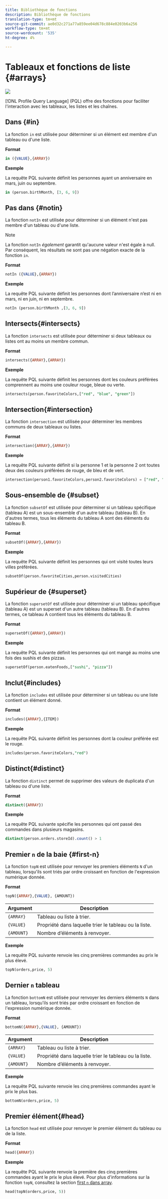 ```yaml
---
title: Bibliothèque de fonctions
description: Bibliothèque de fonctions
translation-type: tm+mt
source-git-commit: ae0d32c271a77a859ee04d678c884e0203b6a256
workflow-type: tm+mt
source-wordcount: '535'
ht-degree: 4%

---
```


# Tableaux et fonctions de liste {#arrays}

![](../../assets/do-not-localize/badge.png)

[!DNL Profile Query Language] (PQL) offre des fonctions pour faciliter l&#39;interaction avec les tableaux, les listes et les chaînes.

## Dans {#in}

La fonction `in` est utilisée pour déterminer si un élément est membre d&#39;un tableau ou d&#39;une liste.

**Format**

```sql
in ({VALUE},{ARRAY})
```

**Exemple**

La requête PQL suivante définit les personnes ayant un anniversaire en mars, juin ou septembre.

```sql
in (person.birthMonth, [3, 6, 9])
```

## Pas dans {#notin}

La fonction `notIn` est utilisée pour déterminer si un élément n&#39;est pas membre d&#39;un tableau ou d&#39;une liste.

>[!NOTE]
>
>La fonction `notIn` *également* garantit qu&#39;aucune valeur n&#39;est égale à null. Par conséquent, les résultats ne sont pas une négation exacte de la fonction `in`.

**Format**

```sql
notIn ({VALUE},{ARRAY})
```

**Exemple**

La requête PQL suivante définit les personnes dont l’anniversaire n’est ni en mars, ni en juin, ni en septembre.

```sql
notIn (person.birthMonth ,[3, 6, 9])
```

## Intersects{#intersects}

La fonction `intersects` est utilisée pour déterminer si deux tableaux ou listes ont au moins un membre commun.

**Format**

```sql
intersects({ARRAY},{ARRAY})
```

**Exemple**

La requête PQL suivante définit les personnes dont les couleurs préférées comprennent au moins une couleur rouge, bleue ou verte.

```sql
intersects(person.favoriteColors,["red", "blue", "green"])
```

## Intersection{#intersection}

La fonction `intersection` est utilisée pour déterminer les membres communs de deux tableaux ou listes.

**Format**

```sql
intersection({ARRAY},{ARRAY})
```

**Exemple**

La requête PQL suivante définit si la personne 1 et la personne 2 ont toutes deux des couleurs préférées de rouge, de bleu et de vert.

```sql
intersection(person1.favoriteColors,person2.favoriteColors) = ["red", "blue", "green"]
```

## Sous-ensemble de {#subset}

La fonction `subsetOf` est utilisée pour déterminer si un tableau spécifique (tableau A) est un sous-ensemble d&#39;un autre tableau (tableau B). En d&#39;autres termes, tous les éléments du tableau A sont des éléments du tableau B.

**Format**

```sql
subsetOf({ARRAY},{ARRAY})
```

**Exemple**

La requête PQL suivante définit les personnes qui ont visité toutes leurs villes préférées.

```sql
subsetOf(person.favoriteCities,person.visitedCities)
```

## Supérieur de {#superset}

La fonction `supersetOf` est utilisée pour déterminer si un tableau spécifique (tableau A) est un superset d&#39;un autre tableau (tableau B). En d&#39;autres termes, ce tableau A contient tous les éléments du tableau B.

**Format**

```sql
supersetOf({ARRAY},{ARRAY})
```

**Exemple**

La requête PQL suivante définit les personnes qui ont mangé au moins une fois des sushis et des pizzas.

```sql
supersetOf(person.eatenFoods,["sushi", "pizza"])
```

## Inclut{#includes}

La fonction `includes` est utilisée pour déterminer si un tableau ou une liste contient un élément donné.

**Format**

```sql
includes({ARRAY},{ITEM})
```

**Exemple**

La requête PQL suivante définit les personnes dont la couleur préférée est le rouge.

```sql
includes(person.favoriteColors,"red")
```

## Distinct{#distinct}

La fonction `distinct` permet de supprimer des valeurs de duplicata d&#39;un tableau ou d&#39;une liste.

**Format**

```sql
distinct({ARRAY})
```

**Exemple**

La requête PQL suivante spécifie les personnes qui ont passé des commandes dans plusieurs magasins.

```sql
distinct(person.orders.storeId).count() > 1
```

## Premier `n` de la baie {#first-n}

La fonction `topN` est utilisée pour renvoyer les premiers éléments `N` d&#39;un tableau, lorsqu&#39;ils sont triés par ordre croissant en fonction de l&#39;expression numérique donnée.

**Format**

```sql
topN({ARRAY},{VALUE}, {AMOUNT})
```

| Argument | Description |
| --------- | ----------- |
| `{ARRAY}` | Tableau ou liste à trier. |
| `{VALUE}` | Propriété dans laquelle trier le tableau ou la liste. |
| `{AMOUNT}` | Nombre d’éléments à renvoyer. |

**Exemple**

La requête PQL suivante renvoie les cinq premières commandes au prix le plus élevé.

```sql
topN(orders,price, 5)
```

## Dernier `n` tableau

La fonction `bottomN` est utilisée pour renvoyer les derniers éléments `N` dans un tableau, lorsqu&#39;ils sont triés par ordre croissant en fonction de l&#39;expression numérique donnée.

**Format**

```sql
bottomN({ARRAY},{VALUE}, {AMOUNT})
```

| Argument | Description |
| --------- | ----------- | 
| `{ARRAY}` | Tableau ou liste à trier. |
| `{VALUE}` | Propriété dans laquelle trier le tableau ou la liste. |
| `{AMOUNT}` | Nombre d’éléments à renvoyer. |

**Exemple**

La requête PQL suivante renvoie les cinq premières commandes ayant le prix le plus bas.

```sql
bottomN(orders,price, 5)
```

## Premier élément{#head}

La fonction `head` est utilisée pour renvoyer le premier élément du tableau ou de la liste.

**Format**

```sql
head({ARRAY})
```

**Exemple**

La requête PQL suivante renvoie la première des cinq premières commandes ayant le prix le plus élevé. Pour plus d&#39;informations sur la fonction `topN`, consultez la section [first `n` dans array](#first-n).

```sql
head(topN(orders,price, 5))
```
